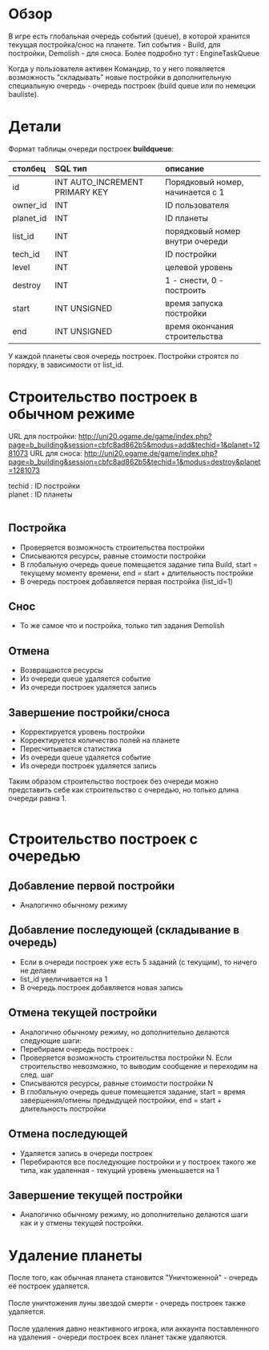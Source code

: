 # Обзор #

В игре есть глобальная очередь событий (queue), в которой хранится текущая постройка/снос на планете.
Тип события - Build, для постройки, Demolish - для сноса.
Более подробно тут : EngineTaskQueue

Когда у пользователя активен Командир, то у него появляется возможность "складывать" новые постройки в дополнительную специальную очередь - очередь построек (build queue или по немецки bauliste).

# Детали #

Формат таблицы очереди построек **buildqueue**:

| **столбец** | **SQL тип** | **описание** |
|:-------------------|:---------------|:---------------------|
| id| INT AUTO\_INCREMENT PRIMARY KEY| Порядковый номер, начинается с 1|
| owner\_id | INT  | ID пользователя |
| planet\_id | INT  | ID планеты |
| list\_id | INT | порядковый номер внутри очереди |
| tech\_id | INT | ID постройки |
| level | INT | целевой уровень |
| destroy | INT | 1 - снести, 0 - построить |
| start | INT UNSIGNED | время запуска постройки |
| end | INT UNSIGNED | время окончания строительства |

У каждой планеты своя очередь построек. Постройки строятся по порядку, в зависимости от list\_id.

# Строительство построек в обычном режиме #

URL для постройки: http://uni20.ogame.de/game/index.php?page=b_building&session=cbfc8ad862b5&modus=add&techid=1&planet=1281073
URL для сноса: http://uni20.ogame.de/game/index.php?page=b_building&session=cbfc8ad862b5&techid=1&modus=destroy&planet=1281073

techid : ID постройки<br>
planet : ID планеты<br>
<br>
<h2>Постройка</h2>

<ul><li>Проверяется возможность строительства постройки<br>
</li><li>Списываются ресурсы, равные стоимости постройки<br>
</li><li>В глобальную очередь queue помещается задание типа Build, start = текущему моменту времени, end = start + длительность постройки<br>
</li><li>В очередь построек добавляется первая постройка (list_id=1)</li></ul>

<h2>Снос</h2>

<ul><li>То же самое что и постройка, только тип задания Demolish</li></ul>

<h2>Отмена</h2>

<ul><li>Возвращаются ресурсы<br>
</li><li>Из очереди queue удаляется событие<br>
</li><li>Из очереди построек удаляется запись</li></ul>

<h2>Завершение постройки/сноса</h2>

<ul><li>Корректируется уровень постройки<br>
</li><li>Корректируется количество полей на планете<br>
</li><li>Пересчитывается статистика<br>
</li><li>Из очереди queue удаляется событие<br>
</li><li>Из очереди построек удаляется запись</li></ul>

Таким образом строительство построек без очереди можно представить себе как строительство с очередью, но только длина очереди равна 1.<br>
<br>
<h1>Строительство построек с очередью</h1>

<h2>Добавление первой постройки</h2>

<ul><li>Аналогично обычному режиму</li></ul>

<h2>Добавление последующей (складывание в очередь)</h2>

<ul><li>Если в очереди построек уже есть 5 заданий (с текущим), то ничего не делаем<br>
</li><li>list_id увеличивается на 1<br>
</li><li>В очередь построек добавляется новая запись</li></ul>

<h2>Отмена текущей постройки</h2>

<ul><li>Аналогично обычному режиму, но дополнительно делаются следующие шаги:<br>
</li><li>Перебираем очередь построек :<br>
</li><li>Проверяется возможность строительства постройки N. Если строительство невозможно, то выводим сообщение и переходим на след. шаг<br>
</li><li>Списываются ресурсы, равные стоимости постройки N<br>
</li><li>В глобальную очередь queue помещается задание, start = время завершения/отмены предыдущей постройки, end = start + длительность постройки</li></ul>

<h2>Отмена последующей</h2>

<ul><li>Удаляется запись в очереди построек<br>
</li><li>Перебираются все последующие постройки и у построек такого же типа, как удаленная - текущий уровень уменьшается на 1</li></ul>

<h2>Завершение текущей постройки</h2>

<ul><li>Аналогично обычному режиму, но дополнительно делаются шаги как и у отмены текущей постройки.</li></ul>

<h1>Удаление планеты</h1>

После того, как обычная планета становится "Уничтоженной" - очередь её построек удаляется.<br>
<br>
После уничтожения луны звездой смерти - очередь построек также удаляется.<br>
<br>
После удаления давно неактивного игрока, или аккаунта поставленного на удаления - очереди построек всех планет также удаляются.